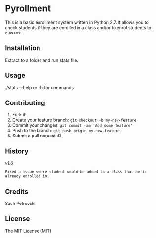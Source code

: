 # Pyrollment

This is a basic enrollment system written in Python 2.7. It allows you to check students if they are enrolled in a class and/or to enrol students to classes

## Installation

Extract to a folder and run stats file.

## Usage

./stats --help or -h for commands

## Contributing

1. Fork it!
2. Create your feature branch: `git checkout -b my-new-feature`
3. Commit your changes: `git commit -am 'Add some feature'`
4. Push to the branch: `git push origin my-new-feature`
5. Submit a pull request :D

## History
*v1.0*

    Fixed a issue where student would be added to a class that he is already enrolled in.

## Credits

Sash Petrovski

## License

The MIT License (MIT)
